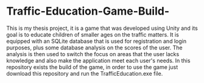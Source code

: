 # Traffic-Education-Game-Build-
This is my thesis project, it is a game that was developed using Unity and its goal is to educate children of smaller ages on the traffic matters. It is equipped with an SQLite database that is used for registration and login purposes, plus some database analysis on the scores of the user. The analysis is then used to switch the focus on areas that the user lacks knowledge and also make the application meet each user's needs. In this repository exists the build of the game, in order to use the game just download this repository and run the TrafficEducation.exe file.
